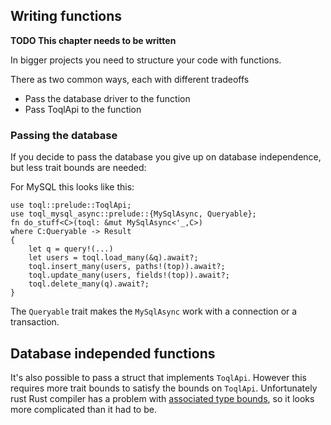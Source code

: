 ## Writing functions

**TODO This chapter needs to be written**

In bigger projects you need to structure your code with functions. 

There as two common ways, each with different tradeoffs
- Pass the database driver to the function
- Pass ToqlApi to the function

### Passing the database

If you decide to pass the database you give up on database independence, but less trait bounds are needed:

For MySQL this looks like this:

```rust, ignore
use toql::prelude::ToqlApi;
use toql_mysql_async::prelude::{MySqlAsync, Queryable};
fn do_stuff<C>(toql: &mut MySqlAsync<'_,C>) 
where C:Queryable -> Result
{
    let q = query!(...)
    let users = toql.load_many(&q).await?;
    toql.insert_many(users, paths!(top)).await?;
    toql.update_many(users, fields!(top)).await?;
    toql.delete_many(q).await?;
}
```
The `Queryable` trait makes the `MySqlAsync` work with a connection or a transaction.



## Database independed functions

It's also possible to pass a struct that implements `ToqlApi`. 
However this requires more trait bounds to satisfy the bounds on `ToqlApi`.
Unfortunately rust Rust compiler has a problem with [associated type bounds](https://rust-lang.github.io/rfcs/2289-associated-type-bounds.html), so it looks more complicated than it had to be.








